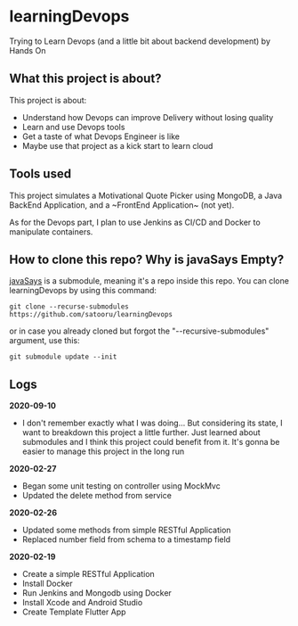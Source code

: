 # learningDevops
Trying to Learn Devops (and a little bit about backend development) by Hands On

## What this project is about?
This project is about:
 - Understand how Devops can improve Delivery without losing quality
 - Learn and use Devops tools
 - Get a taste of what Devops Engineer is like
 - Maybe use that project as a kick start to learn cloud

## Tools used
This project simulates a Motivational Quote Picker using MongoDB, a Java BackEnd Application, and a ~FrontEnd Application~ (not yet).

As for the Devops part, I plan to use Jenkins as CI/CD and Docker to manipulate containers.

## How to clone this repo? Why is javaSays Empty?
[javaSays](https://github.com/satooru/javaSays) is a submodule, meaning it's a repo inside this repo.
You can clone learningDevops by using this command:
```
git clone --recurse-submodules https://github.com/satooru/learningDevops
```
or in case you already cloned but forgot the "--recursive-submodules" argument, use this:
```
git submodule update --init
```


## Logs
**2020-09-10**
 - I don't remember exactly what I was doing...
   But considering its state, I want to breakdown this project a little further. Just learned about submodules and I think this project could benefit from it. It's gonna be easier to manage this project in the long run

**2020-02-27**
 - Began some unit testing on controller using MockMvc
 - Updated the delete method from service

**2020-02-26**
 - Updated some methods from simple RESTful Application
 - Replaced number field from schema to a timestamp field

**2020-02-19**
 - Create a simple RESTful Application
 - Install Docker
 - Run Jenkins and Mongodb using Docker
 - Install Xcode and Android Studio
 - Create Template Flutter App
